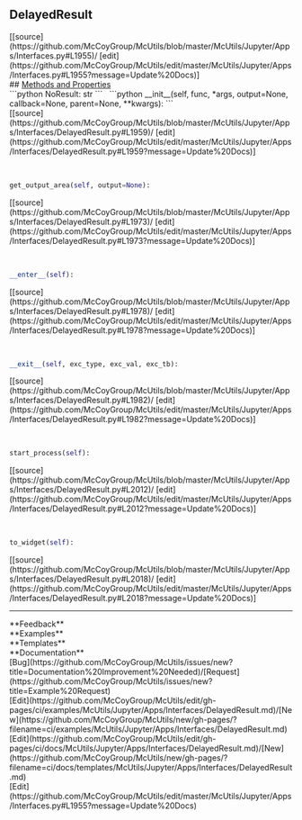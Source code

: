 ## <a id="McUtils.McUtils.Jupyter.Apps.Interfaces.DelayedResult">DelayedResult</a> 

<div class="docs-source-link" markdown="1">
[[source](https://github.com/McCoyGroup/McUtils/blob/master/McUtils/Jupyter/Apps/Interfaces.py#L1955)/
[edit](https://github.com/McCoyGroup/McUtils/edit/master/McUtils/Jupyter/Apps/Interfaces.py#L1955?message=Update%20Docs)]
</div>









<div class="collapsible-section">
 <div class="collapsible-section collapsible-section-header" markdown="1">
## <a class="collapse-link" data-toggle="collapse" href="#methods" markdown="1"> Methods and Properties</a> <a class="float-right" data-toggle="collapse" href="#methods"><i class="fa fa-chevron-down"></i></a>
 </div>
 <div class="collapsible-section collapsible-section-body collapse show" id="methods" markdown="1">
 ```python
NoResult: str
```
<a id="McUtils.McUtils.Jupyter.Apps.Interfaces.DelayedResult.__init__" class="docs-object-method">&nbsp;</a> 
```python
__init__(self, func, *args, output=None, callback=None, parent=None, **kwargs): 
```
<div class="docs-source-link" markdown="1">
[[source](https://github.com/McCoyGroup/McUtils/blob/master/McUtils/Jupyter/Apps/Interfaces/DelayedResult.py#L1959)/
[edit](https://github.com/McCoyGroup/McUtils/edit/master/McUtils/Jupyter/Apps/Interfaces/DelayedResult.py#L1959?message=Update%20Docs)]
</div>


<a id="McUtils.McUtils.Jupyter.Apps.Interfaces.DelayedResult.get_output_area" class="docs-object-method">&nbsp;</a> 
```python
get_output_area(self, output=None): 
```
<div class="docs-source-link" markdown="1">
[[source](https://github.com/McCoyGroup/McUtils/blob/master/McUtils/Jupyter/Apps/Interfaces/DelayedResult.py#L1973)/
[edit](https://github.com/McCoyGroup/McUtils/edit/master/McUtils/Jupyter/Apps/Interfaces/DelayedResult.py#L1973?message=Update%20Docs)]
</div>


<a id="McUtils.McUtils.Jupyter.Apps.Interfaces.DelayedResult.__enter__" class="docs-object-method">&nbsp;</a> 
```python
__enter__(self): 
```
<div class="docs-source-link" markdown="1">
[[source](https://github.com/McCoyGroup/McUtils/blob/master/McUtils/Jupyter/Apps/Interfaces/DelayedResult.py#L1978)/
[edit](https://github.com/McCoyGroup/McUtils/edit/master/McUtils/Jupyter/Apps/Interfaces/DelayedResult.py#L1978?message=Update%20Docs)]
</div>


<a id="McUtils.McUtils.Jupyter.Apps.Interfaces.DelayedResult.__exit__" class="docs-object-method">&nbsp;</a> 
```python
__exit__(self, exc_type, exc_val, exc_tb): 
```
<div class="docs-source-link" markdown="1">
[[source](https://github.com/McCoyGroup/McUtils/blob/master/McUtils/Jupyter/Apps/Interfaces/DelayedResult.py#L1982)/
[edit](https://github.com/McCoyGroup/McUtils/edit/master/McUtils/Jupyter/Apps/Interfaces/DelayedResult.py#L1982?message=Update%20Docs)]
</div>


<a id="McUtils.McUtils.Jupyter.Apps.Interfaces.DelayedResult.start_process" class="docs-object-method">&nbsp;</a> 
```python
start_process(self): 
```
<div class="docs-source-link" markdown="1">
[[source](https://github.com/McCoyGroup/McUtils/blob/master/McUtils/Jupyter/Apps/Interfaces/DelayedResult.py#L2012)/
[edit](https://github.com/McCoyGroup/McUtils/edit/master/McUtils/Jupyter/Apps/Interfaces/DelayedResult.py#L2012?message=Update%20Docs)]
</div>


<a id="McUtils.McUtils.Jupyter.Apps.Interfaces.DelayedResult.to_widget" class="docs-object-method">&nbsp;</a> 
```python
to_widget(self): 
```
<div class="docs-source-link" markdown="1">
[[source](https://github.com/McCoyGroup/McUtils/blob/master/McUtils/Jupyter/Apps/Interfaces/DelayedResult.py#L2018)/
[edit](https://github.com/McCoyGroup/McUtils/edit/master/McUtils/Jupyter/Apps/Interfaces/DelayedResult.py#L2018?message=Update%20Docs)]
</div>
 </div>
</div>












---


<div markdown="1" class="text-secondary">
<div class="container">
  <div class="row">
   <div class="col" markdown="1">
**Feedback**   
</div>
   <div class="col" markdown="1">
**Examples**   
</div>
   <div class="col" markdown="1">
**Templates**   
</div>
   <div class="col" markdown="1">
**Documentation**   
</div>
   <div class="col" markdown="1">
   
</div>
   <div class="col" markdown="1">
   
</div>
   <div class="col" markdown="1">
   
</div>
</div>
  <div class="row">
   <div class="col" markdown="1">
[Bug](https://github.com/McCoyGroup/McUtils/issues/new?title=Documentation%20Improvement%20Needed)/[Request](https://github.com/McCoyGroup/McUtils/issues/new?title=Example%20Request)   
</div>
   <div class="col" markdown="1">
[Edit](https://github.com/McCoyGroup/McUtils/edit/gh-pages/ci/examples/McUtils/Jupyter/Apps/Interfaces/DelayedResult.md)/[New](https://github.com/McCoyGroup/McUtils/new/gh-pages/?filename=ci/examples/McUtils/Jupyter/Apps/Interfaces/DelayedResult.md)   
</div>
   <div class="col" markdown="1">
[Edit](https://github.com/McCoyGroup/McUtils/edit/gh-pages/ci/docs/McUtils/Jupyter/Apps/Interfaces/DelayedResult.md)/[New](https://github.com/McCoyGroup/McUtils/new/gh-pages/?filename=ci/docs/templates/McUtils/Jupyter/Apps/Interfaces/DelayedResult.md)   
</div>
   <div class="col" markdown="1">
[Edit](https://github.com/McCoyGroup/McUtils/edit/master/McUtils/Jupyter/Apps/Interfaces.py#L1955?message=Update%20Docs)   
</div>
   <div class="col" markdown="1">
   
</div>
   <div class="col" markdown="1">
   
</div>
   <div class="col" markdown="1">
   
</div>
</div>
</div>
</div>